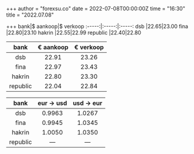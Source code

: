 +++
author = "forexsu.co"
date = 2022-07-08T00:00:00Z
time = "16:30"
title = "2022.07.08"

+++
bank|$ aankoop|$ verkoop
:-----:|:-----:|:-----:
dsb  |22.65|23.00
fina  |22.80|23.10
hakrin  |22.55|22.99
republic  |22.40|22.80

bank|€ aankoop|€ verkoop
:-----:|:-----:|:-----:
dsb  |22.91|23.26
fina  |22.97|23.43
hakrin  |22.80|23.30
republic  |22.04|22.84

bank|eur → usd|usd → eur
:-----:|:-----:|:-----:
dsb  |0.9963|1.0267
fina  |0.9945|1.0345
hakrin  |1.0050|1.0350
republic  |—|—
